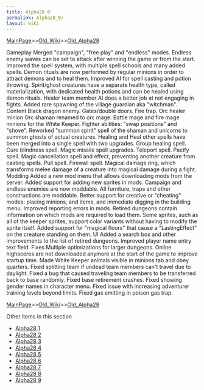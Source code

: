```yaml
---
title: Alpha28 0
permalink: Alpha28_0/
layout: wiki
---
```


[MainPage](/keeperrl_wiki/ "wikilink")>>[Old_Wiki](/keeperrl_wiki/Old_Wiki "wikilink")>>[Old_Alpha28](/keeperrl_wiki/Old_Alpha28 "wikilink")

Gameplay
Merged &quot;campaign&quot;, &quot;free play&quot; and &quot;endless&quot; modes. Endless enemy waves can be set to attack after winning the game or from the start.
Improved the spell system, with multiple spell schools and many added spells.
Demon rituals are now performed by regular minions in order to attract demons and to heal them.
Improved AI for spell casting and potion throwing.
Spirit/ghost creatures have a separate health type, called materialization, with dedicated health potions and can be healed using demon rituals.
Healer team member AI does a better job at not engaging in fights.
Added rare spawning of the village guardian aka &quot;witchman&quot;.
Content
Black dragon enemy.
Gates/double doors.
Fire trap.
Orc healer minion
Orc shaman renamed to orc mage.
Battle mage and fire mage minions for the White Keeper.
Fighter abilities: &quot;swap positions&quot; and &quot;shove&quot;.
Reworked &quot;summon spirit&quot; spell of the shaman and unicorns to summon ghosts of actual creatures.
Healing and Heal other spells have been merged into a single spell with two upgrades.
Group healing spell.
Cure blindness spell.
Magic missile spell upgrades.
Teleport spell.
Pacify spell.
Magic cancellation spell and effect, preventing another creature from casting spells.
Pull spell.
Firewall spell.
Magical damage ring, which transforms melee damage of a creature into magical damage during a fight.
Modding
Added a new mod menu that allows downloading mods from the server.
Added support for adding new sprites in mods.
Campaign and endless enemies are now moddable.
All furniture, traps and other constructions are moddable.
Better support for creative or &quot;cheating&quot; modes: placing minions, and items, and immediate digging in the building menu.
Improved reporting errors in mods.
Retired dungeons contain information on which mods are required to load them.
Some sprites, such as all of the keeper sprites, support color variants without having to modify the sprite itself.
Added support for &quot;magical floors&quot; that cause a &quot;LastingEffect&quot; on the creature standing on them.
UI
Added a search box and other improvements to the list of retired dungeons.
Improved player name entry text field.
Fixes
Multiple optimizations for larger dungeons.
Online highscores are not downloaded anymore at the start of the game to improve startup time.
Made White Keeper animals visible in minions tab and obey quarters.
Fixed splitting team if undead team members can't travel due to daylight.
Fixed a bug that caused traveling team members to be transferred back to base randomly.
Fixed base retirement crashes.
Fixed showing gender names in character menu.
Fixed issue with increasing adventurer training levels beyond limits.
Fixed gas emitting in poison gas trap.

[MainPage](/keeperrl_wiki/ "wikilink")>>[Old_Wiki](/keeperrl_wiki/Old_Wiki "wikilink")>>[Old_Alpha28](/keeperrl_wiki/Old_Alpha28 "wikilink")

Other items in this section
-    [Alpha28 1](/keeperrl_wiki/Alpha28_1 "wikilink")
-    [Alpha28 2](/keeperrl_wiki/Alpha28_2 "wikilink")
-    [Alpha28 3](/keeperrl_wiki/Alpha28_3 "wikilink")
-    [Alpha28 4](/keeperrl_wiki/Alpha28_4 "wikilink")
-    [Alpha28 5](/keeperrl_wiki/Alpha28_5 "wikilink")
-    [Alpha28 6](/keeperrl_wiki/Alpha28_6 "wikilink")
-    [Alpha28 7](/keeperrl_wiki/Alpha28_7 "wikilink")
-    [Alpha28 8](/keeperrl_wiki/Alpha28_8 "wikilink")
-    [Alpha28 9](/keeperrl_wiki/Alpha28_9 "wikilink")
